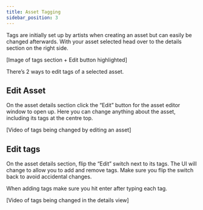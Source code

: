 ```yaml
---
title: Asset Tagging
sidebar_position: 3
---
```


Tags are initially set up by artists when creating an asset but can easily be changed afterwards. With your asset selected head over to the details section on the right side.

[Image of tags section + Edit button highlighted]

There’s 2 ways to edit tags of a selected asset.
## Edit Asset
On the asset details section click the “Edit” button for the asset editor window to open up. Here you can change anything about the asset, including its tags at the centre top.

[Video of tags being changed by editing an asset]

## Edit tags
On the asset details section, flip the “Edit” switch next to its tags. The UI will change to allow you to add and remove tags. Make sure you flip the switch back to avoid accidental changes.

When adding tags make sure you hit enter after typing each tag.

[Video of tags being changed in the details view]
